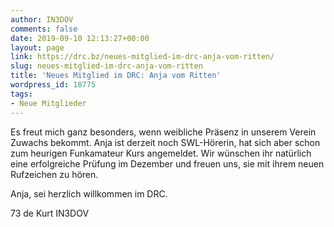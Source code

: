 ```yaml
---
author: IN3DOV
comments: false
date: 2019-09-10 12:13:27+00:00
layout: page
link: https://drc.bz/neues-mitglied-im-drc-anja-vom-ritten/
slug: neues-mitglied-im-drc-anja-vom-ritten
title: 'Neues Mitglied im DRC: Anja vom Ritten'
wordpress_id: 18775
tags:
- Neue Mitglieder
---
```





Es
freut mich ganz besonders, wenn weibliche Präsenz in unserem Verein Zuwachs bekommt.
Anja ist derzeit noch SWL-Hörerin, hat sich aber schon zum heurigen Funkamateur
Kurs angemeldet. Wir wünschen ihr natürlich eine erfolgreiche Prüfung im
Dezember und freuen uns, sie mit ihrem neuen Rufzeichen zu hören.







Anja,
sei herzlich willkommen im DRC.







73
de Kurt IN3DOV



